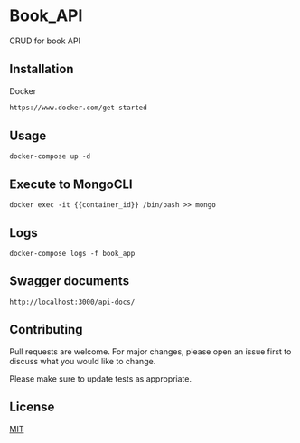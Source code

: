 # Book_API
CRUD for book API

## Installation

Docker 

```bash
https://www.docker.com/get-started
```

## Usage

```docker compose run
docker-compose up -d
```

## Execute to MongoCLI

```MongoDB
docker exec -it {{container_id}} /bin/bash >> mongo
```

## Logs

```Logs book_app
docker-compose logs -f book_app
```

## Swagger documents
```Logs book_app
http://localhost:3000/api-docs/
```

## Contributing
Pull requests are welcome. For major changes, please open an issue first to discuss what you would like to change.

Please make sure to update tests as appropriate.

## License
[MIT](https://choosealicense.com/licenses/mit/)

